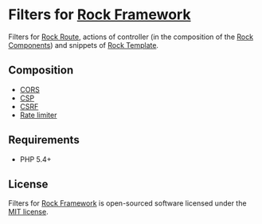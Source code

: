 Filters for [Rock Framework](https://github.com/romeOz/rock)
=================

Filters for [Rock Route](https://github.com/romeOz/rock-route), actions of controller (in the composition of the [Rock Components](https://github.com/romeOz/rock-components)) and snippets of [Rock Template](https://github.com/romeOz/rock-template).

Composition
------------------
 * [CORS](http://www.w3.org/TR/cors/)
 * [CSP](http://www.w3.org/TR/2012/CR-CSP-20121115/)
 * [CSRF](https://www.owasp.org/index.php/Cross-Site_Request_Forgery_%28CSRF%29)
 * [Rate limiter](https://en.wikipedia.org/wiki/Token_bucket) 

Requirements
-------------------
 * PHP 5.4+

License
-------------------

Filters for [Rock Framework](https://github.com/romeOz/rock) is open-sourced software licensed under the [MIT license](http://opensource.org/licenses/MIT).